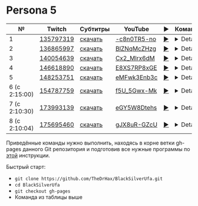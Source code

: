 # Persona 5

| № | Twitch | Субтитры | YouTube | ▶ | Команда |
| --- | --- | --- | --- | --- | --- |
| 1 | [135797319](https://www.twitch.tv/videos/135797319) | [скачать](../chats/v135797319.ass) | [-c8n0TR5-no](https://www.youtube.com/watch?v=-c8n0TR5-no) | [▶](../src/player.html?v=-c8n0TR5-no&s=135797319) | <details>`mpv --sub-file chats/v135797319.ass ytdl://-c8n0TR5-no`</details> |
| 2 | [136865997](https://www.twitch.tv/videos/136865997) | [скачать](../chats/v136865997.ass) | [BlZNqMcZHzg](https://www.youtube.com/watch?v=BlZNqMcZHzg) | [▶](../src/player.html?v=BlZNqMcZHzg&s=136865997) | <details>`mpv --sub-file chats/v136865997.ass ytdl://BlZNqMcZHzg`</details> |
| 3 | [140054639](https://www.twitch.tv/videos/140054639) | [скачать](../chats/v140054639.ass) | [Cx2_Mlrx6dM](https://www.youtube.com/watch?v=Cx2_Mlrx6dM) | [▶](../src/player.html?v=Cx2_Mlrx6dM&s=140054639) | <details>`mpv --sub-file chats/v140054639.ass ytdl://Cx2_Mlrx6dM`</details> |
| 4 | [146618890](https://www.twitch.tv/videos/146618890) | [скачать](../chats/v146618890.ass) | [E8XS7RP8xGE](https://www.youtube.com/watch?v=E8XS7RP8xGE) | [▶](../src/player.html?v=E8XS7RP8xGE&s=146618890) | <details>`mpv --sub-file chats/v146618890.ass ytdl://E8XS7RP8xGE`</details> |
| 5 | [148253751](https://www.twitch.tv/videos/148253751) | [скачать](../chats/v148253751.ass) | [eMFwk3Enb3c](https://www.youtube.com/watch?v=eMFwk3Enb3c) | [▶](../src/player.html?v=eMFwk3Enb3c&s=148253751) | <details>`mpv --sub-file chats/v148253751.ass ytdl://eMFwk3Enb3c`</details> |
| 6 (с 2:15:00) | [154787759](https://www.twitch.tv/videos/154787759) | [скачать](../chats/v154787759.ass) | [f5U_5Gwx-Mk](https://www.youtube.com/watch?v=f5U_5Gwx-Mk) | [▶](../src/player.html?v=f5U_5Gwx-Mk&s=154787759) | <details>`mpv --sub-file chats/v154787759.ass ytdl://f5U_5Gwx-Mk`</details> |
| 7 (с 2:10:30) | [173993139](https://www.twitch.tv/videos/173993139) | [скачать](../chats/v173993139.ass) | [eGY5W8Dtehs](https://www.youtube.com/watch?v=eGY5W8Dtehs) | [▶](../src/player.html?v=eGY5W8Dtehs&s=173993139) | <details>`mpv --sub-file chats/v173993139.ass ytdl://eGY5W8Dtehs`</details> |
| 8 (с 2:10:04) | [175695460](https://www.twitch.tv/videos/175695460) | [скачать](../chats/v175695460.ass) | [gJX8uR-GZcU](https://www.youtube.com/watch?v=gJX8uR-GZcU) | [▶](../src/player.html?v=gJX8uR-GZcU&s=175695460) | <details>`mpv --sub-file chats/v175695460.ass ytdl://gJX8uR-GZcU`</details> |

Приведённые команды нужно выполнить, находясь в корне ветки gh-pages данного Git репозитория и подготовив все нужные программы по [этой](../tutorials/watch-online.md) инструкции.

Быстрый старт:
* `git clone https://github.com/TheDrHax/BlackSilverUfa.git`
* `cd BlackSilverUfa`
* `git checkout gh-pages`
* Команда из таблицы выше

